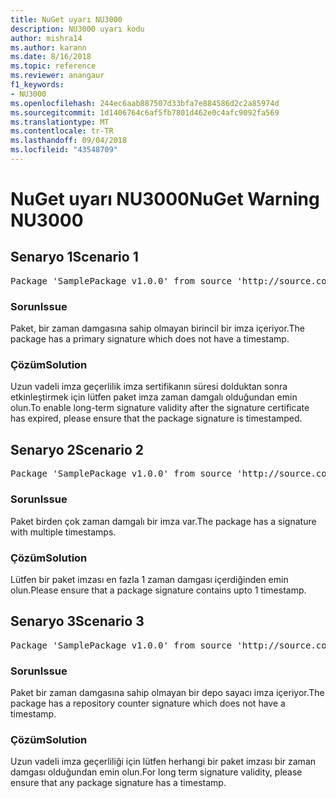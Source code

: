 ```yaml
---
title: NuGet uyarı NU3000
description: NU3000 uyarı kodu
author: mishra14
ms.author: karann
ms.date: 8/16/2018
ms.topic: reference
ms.reviewer: anangaur
f1_keywords:
- NU3000
ms.openlocfilehash: 244ec6aab887507d33bfa7e884586d2c2a85974d
ms.sourcegitcommit: 1d1406764c6af5fb7801d462e0c4afc9092fa569
ms.translationtype: MT
ms.contentlocale: tr-TR
ms.lasthandoff: 09/04/2018
ms.locfileid: "43548709"
---
```

# <a name="nuget-warning-nu3000"></a><span data-ttu-id="a523c-103">NuGet uyarı NU3000</span><span class="sxs-lookup"><span data-stu-id="a523c-103">NuGet Warning NU3000</span></span>

## <a name="scenario-1"></a><span data-ttu-id="a523c-104">Senaryo 1</span><span class="sxs-lookup"><span data-stu-id="a523c-104">Scenario 1</span></span>

<pre>Package 'SamplePackage v1.0.0' from source 'http://source.com/index.json': The primary signature does not have a timestamp.</pre>

### <a name="issue"></a><span data-ttu-id="a523c-105">Sorun</span><span class="sxs-lookup"><span data-stu-id="a523c-105">Issue</span></span>

<span data-ttu-id="a523c-106">Paket, bir zaman damgasına sahip olmayan birincil bir imza içeriyor.</span><span class="sxs-lookup"><span data-stu-id="a523c-106">The package has a primary signature which does not have a timestamp.</span></span>


### <a name="solution"></a><span data-ttu-id="a523c-107">Çözüm</span><span class="sxs-lookup"><span data-stu-id="a523c-107">Solution</span></span>

<span data-ttu-id="a523c-108">Uzun vadeli imza geçerlilik imza sertifikanın süresi dolduktan sonra etkinleştirmek için lütfen paket imza zaman damgalı olduğundan emin olun.</span><span class="sxs-lookup"><span data-stu-id="a523c-108">To enable long-term signature validity after the signature certificate has expired, please ensure that the package signature is timestamped.</span></span>



## <a name="scenario-2"></a><span data-ttu-id="a523c-109">Senaryo 2</span><span class="sxs-lookup"><span data-stu-id="a523c-109">Scenario 2</span></span>

<pre>Package 'SamplePackage v1.0.0' from source 'http://source.com/index.json': Multiple timestamps are not accepted.</pre>

### <a name="issue"></a><span data-ttu-id="a523c-110">Sorun</span><span class="sxs-lookup"><span data-stu-id="a523c-110">Issue</span></span>

<span data-ttu-id="a523c-111">Paket birden çok zaman damgalı bir imza var.</span><span class="sxs-lookup"><span data-stu-id="a523c-111">The package has a signature with multiple timestamps.</span></span>


### <a name="solution"></a><span data-ttu-id="a523c-112">Çözüm</span><span class="sxs-lookup"><span data-stu-id="a523c-112">Solution</span></span>

<span data-ttu-id="a523c-113">Lütfen bir paket imzası en fazla 1 zaman damgası içerdiğinden emin olun.</span><span class="sxs-lookup"><span data-stu-id="a523c-113">Please ensure that a package signature contains upto 1 timestamp.</span></span>



## <a name="scenario-3"></a><span data-ttu-id="a523c-114">Senaryo 3</span><span class="sxs-lookup"><span data-stu-id="a523c-114">Scenario 3</span></span>

<pre>Package 'SamplePackage v1.0.0' from source 'http://source.com/index.json': The repository countersignature does not have a timestamp.</pre>

### <a name="issue"></a><span data-ttu-id="a523c-115">Sorun</span><span class="sxs-lookup"><span data-stu-id="a523c-115">Issue</span></span>

<span data-ttu-id="a523c-116">Paket bir zaman damgasına sahip olmayan bir depo sayacı imza içeriyor.</span><span class="sxs-lookup"><span data-stu-id="a523c-116">The package has a repository counter signature which does not have a timestamp.</span></span>


### <a name="solution"></a><span data-ttu-id="a523c-117">Çözüm</span><span class="sxs-lookup"><span data-stu-id="a523c-117">Solution</span></span>

<span data-ttu-id="a523c-118">Uzun vadeli imza geçerliliği için lütfen herhangi bir paket imzası bir zaman damgası olduğundan emin olun.</span><span class="sxs-lookup"><span data-stu-id="a523c-118">For long term signature validity, please ensure that any package signature has a timestamp.</span></span>



